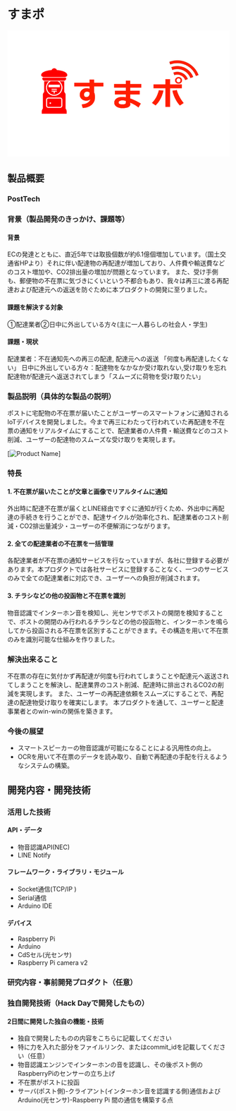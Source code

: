 # すまポ

[![Product Name](title2.png)](https://www.youtube.com/watch?v=G5rULR53uMk)

## 製品概要

### PostTech

### 背景（製品開発のきっかけ、課題等）

#### 背景
ECの発達とともに、直近5年では取扱個数が約6.1億個増加しています。（国土交通省HPより）それに伴い配達物の再配達が増加しており、人件費や輸送費などのコスト増加や、CO2排出量の増加が問題となっています。
また、受け手側も、郵便物の不在票に気づきにくいという不都合もあり、我々は再三に渡る再配達および配達元への返送を防ぐために本プロダクトの開発に至りました。

#### 課題を解決する対象
①配達業者②日中に外出している方々(主に一人暮らしの社会人・学生)

#### 課題・現状
配達業者：不在通知先への再三の配達, 配達元への返送 「何度も再配達したくない」
日中に外出している方々：配達物をなかなか受け取れない,受け取りを忘れ配達物が配達元へ返送されてしまう「スムーズに荷物を受け取りたい」

### 製品説明（具体的な製品の説明）
ポストに宅配物の不在票が届いたことがユーザーのスマートフォンに通知されるIoTデバイスを開発しました。今まで再三にわたって行われていた再配達を不在票の通知をリアルタイムにすることで、配達業者の人件費・輸送費などのコスト削減、ユーザーの配達物のスムーズな受け取りを実現します。

[![Product Name](スライド1.png)]
### 特長

#### 1. 不在票が届いたことが文章と画像でリアルタイムに通知
外出時に配達不在票が届くとLINE経由ですぐに通知が行くため、外出中に再配達の手続きを行うことができ、配達サイクルが効率化され、配達業者のコスト削減・CO2排出量減少・ユーザーの不便解消につながります。

#### 2. 全ての配達業者の不在票を一括管理
各配達業者が不在票の通知サービスを行なっていますが、各社に登録する必要があります。本プロダクトでは各社サービスに登録することなく、一つのサービスのみで全ての配達業者に対応でき、ユーザーへの負担が削減されます。

#### 3. チラシなどの他の投函物と不在票を識別
物音認識でインターホン音を検知し、光センサでポストの開閉を検知することで、ポストの開閉のみ行われるチラシなどの他の投函物と、インターホンを鳴らしてから投函される不在票を区別することができます。その構造を用いて不在票のみを識別可能な仕組みを作りました。


### 解決出来ること
不在票の存在に気付かず再配達が何度も行われてしまうことや配達元へ返送されてしまうことを解決し、配達業界のコスト削減、配達時に排出されるCO2の削減を実現します。
また、ユーザーの再配達依頼をスムーズにすることで、再配達の配達物受け取りを確実にします。
本プロダクトを通して、ユーザーと配達事業者とのwin-winの関係を築きます。

### 今後の展望
* スマートスピーカーの物音認識が可能になることによる汎用性の向上。
* OCRを用いて不在票のデータを読み取り、自動で再配達の手配を行えるようなシステムの構築。


## 開発内容・開発技術
### 活用した技術
#### API・データ
* 物音認識API(NEC)
* LINE Notify

#### フレームワーク・ライブラリ・モジュール
* Socket通信(TCP/IP )
* Serial通信
* Arduino IDE


#### デバイス
* Raspberry Pi
* Arduino
* CdSセル(光センサ)
* Raspberry Pi camera v2

### 研究内容・事前開発プロダクト（任意）
### 独自開発技術（Hack Dayで開発したもの）
#### 2日間に開発した独自の機能・技術
* 独自で開発したものの内容をこちらに記載してください
* 特に力を入れた部分をファイルリンク、またはcommit_idを記載してください（任意）
* 物音認識エンジンでインターホンの音を認識し、その後ポスト側のRaspberryPiのセンサーの立ち上げ
* 不在票がポストに投函
* サーバ(ポスト側)-クライアント(インターホン音を認識する側)通信およびArduino(光センサ)-Raspberry Pi 間の通信を構築する点


